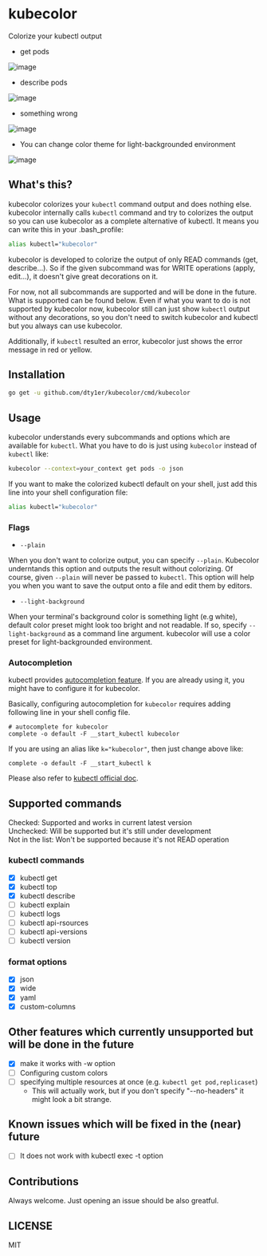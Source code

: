 # kubecolor

Colorize your kubectl output

* get pods

![image](https://user-images.githubusercontent.com/60682957/95733375-04929680-0cbd-11eb-82f3-adbcfecf4a3e.png)

* describe pods

![image](https://user-images.githubusercontent.com/60682957/95733389-08beb400-0cbd-11eb-983b-cf5138277fe3.png)

* something wrong

![image](https://user-images.githubusercontent.com/60682957/95733397-0a887780-0cbd-11eb-8875-bb1000e0e597.png)

* You can change color theme for light-backgrounded environment

![image](https://user-images.githubusercontent.com/60682957/95733403-0c523b00-0cbd-11eb-9ff9-abc5469e97ca.png)

## What's this?

kubecolor colorizes your `kubectl` command output and does nothing else.
kubecolor internally calls `kubectl` command and try to colorizes the output so
you can use kubecolor as a complete alternative of kubectl. It means you can write this in your .bash_profile:

```sh
alias kubectl="kubecolor"
```

kubecolor is developed to colorize the output of only READ commands (get, describe...). 
So if the given subcommand was for WRITE operations (apply, edit...), it doesn't give great decorations on it.

For now, not all subcommands are supported and will be done in the future. What is supported can be found below.
Even if what you want to do is not supported by kubecolor now, kubecolor still can just show `kubectl` output without any decorations,
so you don't need to switch kubecolor and kubectl but you always can use kubecolor.

Additionally, if `kubectl` resulted an error, kubecolor just shows the error message in red or yellow.

## Installation

```sh
go get -u github.com/dty1er/kubecolor/cmd/kubecolor
```

## Usage

kubecolor understands every subcommands and options which are available for `kubectl`. What you have to do is just using `kubecolor`
instead of `kubectl` like:

```sh
kubecolor --context=your_context get pods -o json
```

If you want to make the colorized kubectl default on your shell, just add this line into your shell configuration file:

```sh
alias kubectl="kubecolor"
```

### Flags

* `--plain`

When you don't want to colorize output, you can specify `--plain`. Kubecolor underntands this option and
outputs the result without colorizing. Of course, given `--plain` will never be passed to `kubectl`.
This option will help you when you want to save the output onto a file and edit them by editors.

* `--light-background`

When your terminal's background color is something light (e.g white), default color preset might look too bright and not readable.
If so, specify `--light-background` as a command line argument. kubecolor will use a color preset for light-backgrounded environment.

### Autocompletion

kubectl provides [autocompletion feature](https://kubernetes.io/docs/tasks/tools/install-kubectl/#enable-kubectl-autocompletion). If you are
already using it, you might have to configure it for kubecolor.

Basically, configuring autocompletion for `kubecolor` requires adding following line in your shell config file.

```shell
# autocomplete for kubecolor
complete -o default -F __start_kubectl kubecolor
```

If you are using an alias like `k="kubecolor"`, then just change above like:

```shell
complete -o default -F __start_kubectl k
```

Please also refer to [kubectl official doc](https://kubernetes.io/docs/reference/kubectl/cheatsheet/#kubectl-autocomplete).


## Supported commands

Checked: Supported and works in current latest version  
Unchecked: Will be supported but it's still under development  
Not in the list: Won't be supported because it's not READ operation

### kubectl commands

- [x] kubectl get
- [x] kubectl top
- [x] kubectl describe
- [ ] kubectl explain
- [ ] kubectl logs
- [ ] kubectl api-rsources
- [ ] kubectl api-versions
- [ ] kubectl version

### format options

- [x] json
- [x] wide
- [x] yaml
- [x] custom-columns

## Other features which currently unsupported but will be done in the future

- [x] make it works with -w option
- [ ] Configuring custom colors
- [ ] specifying multiple resources at once (e.g. `kubectl get pod,replicaset`)
  - This will actually work, but if you don't specify "--no-headers" it might look a bit strange.

## Known issues which will be fixed in the (near) future

- [ ] It does not work with kubectl exec -t option

## Contributions

Always welcome. Just opening an issue should be also greatful.

## LICENSE

MIT
